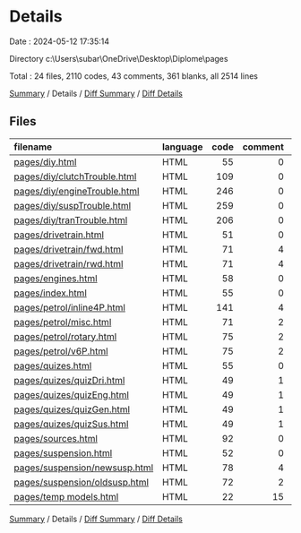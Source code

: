 # Details

Date : 2024-05-12 17:35:14

Directory c:\\Users\\subar\\OneDrive\\Desktop\\Diplome\\pages

Total : 24 files,  2110 codes, 43 comments, 361 blanks, all 2514 lines

[Summary](results.md) / Details / [Diff Summary](diff.md) / [Diff Details](diff-details.md)

## Files
| filename | language | code | comment | blank | total |
| :--- | :--- | ---: | ---: | ---: | ---: |
| [pages/diy.html](/pages/diy.html) | HTML | 55 | 0 | 10 | 65 |
| [pages/diy/clutchTrouble.html](/pages/diy/clutchTrouble.html) | HTML | 109 | 0 | 14 | 123 |
| [pages/diy/engineTrouble.html](/pages/diy/engineTrouble.html) | HTML | 246 | 0 | 25 | 271 |
| [pages/diy/suspTrouble.html](/pages/diy/suspTrouble.html) | HTML | 259 | 0 | 28 | 287 |
| [pages/diy/tranTrouble.html](/pages/diy/tranTrouble.html) | HTML | 206 | 0 | 25 | 231 |
| [pages/drivetrain.html](/pages/drivetrain.html) | HTML | 51 | 0 | 14 | 65 |
| [pages/drivetrain/fwd.html](/pages/drivetrain/fwd.html) | HTML | 71 | 4 | 18 | 93 |
| [pages/drivetrain/rwd.html](/pages/drivetrain/rwd.html) | HTML | 71 | 4 | 18 | 93 |
| [pages/engines.html](/pages/engines.html) | HTML | 58 | 0 | 14 | 72 |
| [pages/index.html](/pages/index.html) | HTML | 55 | 0 | 10 | 65 |
| [pages/petrol/inline4P.html](/pages/petrol/inline4P.html) | HTML | 141 | 4 | 39 | 184 |
| [pages/petrol/misc.html](/pages/petrol/misc.html) | HTML | 71 | 2 | 16 | 89 |
| [pages/petrol/rotary.html](/pages/petrol/rotary.html) | HTML | 75 | 2 | 17 | 94 |
| [pages/petrol/v6P.html](/pages/petrol/v6P.html) | HTML | 75 | 2 | 17 | 94 |
| [pages/quizes.html](/pages/quizes.html) | HTML | 55 | 0 | 8 | 63 |
| [pages/quizes/quizDri.html](/pages/quizes/quizDri.html) | HTML | 49 | 1 | 3 | 53 |
| [pages/quizes/quizEng.html](/pages/quizes/quizEng.html) | HTML | 49 | 1 | 3 | 53 |
| [pages/quizes/quizGen.html](/pages/quizes/quizGen.html) | HTML | 49 | 1 | 3 | 53 |
| [pages/quizes/quizSus.html](/pages/quizes/quizSus.html) | HTML | 49 | 1 | 3 | 53 |
| [pages/sources.html](/pages/sources.html) | HTML | 92 | 0 | 13 | 105 |
| [pages/suspension.html](/pages/suspension.html) | HTML | 52 | 0 | 14 | 66 |
| [pages/suspension/newsusp.html](/pages/suspension/newsusp.html) | HTML | 78 | 4 | 18 | 100 |
| [pages/suspension/oldsusp.html](/pages/suspension/oldsusp.html) | HTML | 72 | 2 | 17 | 91 |
| [pages/temp models.html](/pages/temp%20models.html) | HTML | 22 | 15 | 14 | 51 |

[Summary](results.md) / Details / [Diff Summary](diff.md) / [Diff Details](diff-details.md)